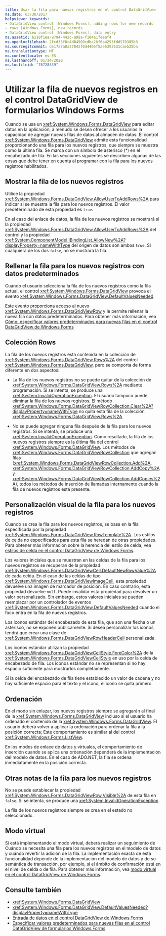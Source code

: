 ```yaml
---
title: Usar la fila para nuevos registros en el control DataGridView
ms.date: 03/30/2017
helpviewer_keywords:
- DataGridView control [Windows Forms], adding rows for new records
- rows [Windows Forms], new records
- DataGridView control [Windows Forms], data entry
ms.assetid: 6110f1ea-9794-442c-a98a-f104a1feeaf4
ms.openlocfilehash: 2fcd35f8c4d04909cdbc26f6a4293fdd570385b8
ms.sourcegitcommit: de17a7a0a37042f0d4406f5ae5393531caeb25ba
ms.translationtype: MT
ms.contentlocale: es-ES
ms.lasthandoff: 01/24/2020
ms.locfileid: "76728339"
---
```

# <a name="using-the-row-for-new-records-in-the-windows-forms-datagridview-control"></a>Utilizar la fila de nuevos registros en el control DataGridView de formularios Windows Forms
Cuando se usa un <xref:System.Windows.Forms.DataGridView> para editar datos en la aplicación, a menudo se desea ofrecer a los usuarios la capacidad de agregar nuevas filas de datos al almacén de datos. El control <xref:System.Windows.Forms.DataGridView> admite esta funcionalidad proporcionando una fila para los nuevos registros, que siempre se muestra como la última fila. Se marca con un símbolo de asterisco (*) en el encabezado de fila. En las secciones siguientes se describen algunas de las cosas que debe tener en cuenta al programar con la fila para los nuevos registros habilitados.  
  
## <a name="displaying-the-row-for-new-records"></a>Mostrar la fila de los nuevos registros  
 Utilice la propiedad <xref:System.Windows.Forms.DataGridView.AllowUserToAddRows%2A> para indicar si se muestra la fila para los nuevos registros. El valor predeterminado de esta propiedad es `true`.  
  
 En el caso del enlace de datos, la fila de los nuevos registros se mostrará si la propiedad <xref:System.Windows.Forms.DataGridView.AllowUserToAddRows%2A> del control y la propiedad <xref:System.ComponentModel.IBindingList.AllowNew%2A?displayProperty=nameWithType> del origen de datos son ambos `true`. Si cualquiera de los dos `false`, no se mostrará la fila.  
  
## <a name="populating-the-row-for-new-records-with-default-data"></a>Rellenar la fila para los nuevos registros con datos predeterminados  
 Cuando el usuario selecciona la fila de los nuevos registros como la fila actual, el control <xref:System.Windows.Forms.DataGridView> provoca el evento <xref:System.Windows.Forms.DataGridView.DefaultValuesNeeded>.  
  
 Este evento proporciona acceso al nuevo <xref:System.Windows.Forms.DataGridViewRow> y le permite rellenar la nueva fila con datos predeterminados. Para obtener más información, vea [Cómo: especificar valores predeterminados para nuevas filas en el control DataGridView de Windows Forms](specify-default-values-for-new-rows-in-the-datagrid.md)  
  
## <a name="the-rows-collection"></a>Colección Rows  
 La fila de los nuevos registros está contenida en la colección de <xref:System.Windows.Forms.DataGridView.Rows%2A> del control <xref:System.Windows.Forms.DataGridView>, pero se comporta de forma diferente en dos aspectos:  
  
- La fila de los nuevos registros no se puede quitar de la colección de <xref:System.Windows.Forms.DataGridView.Rows%2A> mediante programación. Si se intenta, se produce una <xref:System.InvalidOperationException>. El usuario tampoco puede eliminar la fila de los nuevos registros. El método <xref:System.Windows.Forms.DataGridViewRowCollection.Clear%2A?displayProperty=nameWithType> no quita esta fila de la colección <xref:System.Windows.Forms.DataGridView.Rows%2A>.  
  
- No se puede agregar ninguna fila después de la fila para los nuevos registros. Si se intenta, se produce una <xref:System.InvalidOperationException>. Como resultado, la fila de los nuevos registros siempre es la última fila del control <xref:System.Windows.Forms.DataGridView>. Los métodos de <xref:System.Windows.Forms.DataGridViewRowCollection> que agregan filas (<xref:System.Windows.Forms.DataGridViewRowCollection.Add%2A>, <xref:System.Windows.Forms.DataGridViewRowCollection.AddCopy%2A>y <xref:System.Windows.Forms.DataGridViewRowCollection.AddCopies%2A>), todos los métodos de inserción de llamadas internamente cuando la fila de nuevos registros está presente.  
  
## <a name="visual-customization-of-the-row-for-new-records"></a>Personalización visual de la fila para los nuevos registros  
 Cuando se crea la fila para los nuevos registros, se basa en la fila especificada por la propiedad <xref:System.Windows.Forms.DataGridView.RowTemplate%2A>. Los estilos de celda no especificados para esta fila se heredan de otras propiedades. Para obtener más información sobre la herencia del estilo de celda, vea [estilos de celda en el control DataGridView de Windows Forms](cell-styles-in-the-windows-forms-datagridview-control.md).  
  
 Los valores iniciales que se muestran en las celdas de la fila para los nuevos registros se recuperan de la propiedad <xref:System.Windows.Forms.DataGridViewCell.DefaultNewRowValue%2A> de cada celda. En el caso de las celdas de tipo <xref:System.Windows.Forms.DataGridViewImageCell>, esta propiedad devuelve una imagen de marcador de posición. En caso contrario, esta propiedad devuelve `null`. Puede invalidar esta propiedad para devolver un valor personalizado. Sin embargo, estos valores iniciales se pueden reemplazar por un controlador de eventos <xref:System.Windows.Forms.DataGridView.DefaultValuesNeeded> cuando el foco entra en la fila de nuevos registros.  
  
 Los iconos estándar del encabezado de esta fila, que son una flecha o un asterisco, no se exponen públicamente. Si desea personalizar los iconos, tendrá que crear una clase de <xref:System.Windows.Forms.DataGridViewRowHeaderCell> personalizada.  
  
 Los iconos estándar utilizan la propiedad <xref:System.Windows.Forms.DataGridViewCellStyle.ForeColor%2A> de la <xref:System.Windows.Forms.DataGridViewCellStyle> en uso por la celda de encabezado de fila. Los iconos estándar no se representan si no hay espacio suficiente para mostrarlos completamente.  
  
 Si la celda del encabezado de fila tiene establecido un valor de cadena y no hay suficiente espacio para el texto y el icono, el icono se quita primero.  
  
## <a name="sorting"></a>Ordenación  
 En el modo sin enlazar, los nuevos registros siempre se agregarán al final de la <xref:System.Windows.Forms.DataGridView> incluso si el usuario ha ordenado el contenido de la <xref:System.Windows.Forms.DataGridView>. El usuario deberá volver a aplicar la ordenación para ordenar la fila a la posición correcta; Este comportamiento es similar al del control <xref:System.Windows.Forms.ListView>.  
  
 En los modos de enlace de datos y virtuales, el comportamiento de inserción cuando se aplica una ordenación dependerá de la implementación del modelo de datos. En el caso de ADO.NET, la fila se ordena inmediatamente en la posición correcta.  
  
## <a name="other-notes-on-the-row-for-new-records"></a>Otras notas de la fila para los nuevos registros  
 No se puede establecer la propiedad <xref:System.Windows.Forms.DataGridViewRow.Visible%2A> de esta fila en `false`. Si se intenta, se produce una <xref:System.InvalidOperationException>.  
  
 La fila de los nuevos registros siempre se crea en el estado no seleccionado.  
  
## <a name="virtual-mode"></a>Modo virtual  
 Si está implementando el modo virtual, deberá realizar un seguimiento de Cuándo se necesita una fila para los nuevos registros en el modelo de datos y cuándo revertir la adición de la fila. La implementación exacta de esta funcionalidad depende de la implementación del modelo de datos y de su semántica de transacción, por ejemplo, si el ámbito de confirmación está en el nivel de celda o de fila. Para obtener más información, vea [modo virtual en el control DataGridView de Windows Forms](virtual-mode-in-the-windows-forms-datagridview-control.md).  
  
## <a name="see-also"></a>Consulte también

- <xref:System.Windows.Forms.DataGridView>
- <xref:System.Windows.Forms.DataGridView.DefaultValuesNeeded?displayProperty=nameWithType>
- [Entrada de datos en el control DataGridView de Windows Forms](data-entry-in-the-windows-forms-datagridview-control.md)
- [Especificar valores predeterminados para nuevas filas en el control DataGridView de formularios Windows Forms](specify-default-values-for-new-rows-in-the-datagrid.md)
